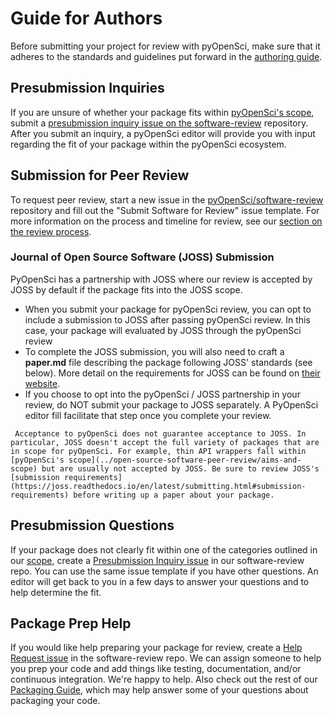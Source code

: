 # Guide for Authors

Before submitting your project for review with pyOpenSci, make sure that it
adheres to the standards and guidelines put forward in the [authoring guide](../authoring/index).

## Presubmission Inquiries
If you are unsure of whether your package fits within
[pyOpenSci's scope](../open-source-software-peer-review/aims-and-scope), submit
a [presubmission inquiry issue on the software-review](https://github.com/pyOpenSci/software-review/issues/new?assignees=&labels=0%2Fpresubmission&template=presubmission-inquiry.md&title=)
repository. After you submit an inquiry, a pyOpenSci editor will provide you with
input regarding the fit of your package within the pyOpenSci ecosystem.

## Submission for Peer Review
To request peer review, start a new issue in the
[pyOpenSci/software-review](https://github.com/pyOpenSci/software-review)
repository and fill out the "Submit Software for Review" issue template. For
more information on the process and timeline for review, see
our [section on the review process](../open-source-software-peer-review/intro).

### Journal of Open Source Software (JOSS) Submission

PyOpenSci has a partnership with JOSS where our review is accepted by JOSS by
default if the package fits into the JOSS scope.

- When you submit your package for pyOpenSci review, you can opt to include a submission to JOSS after passing pyOpenSci review. In this case, your package will evaluated by JOSS through the pyOpenSci review
- To complete the JOSS submission, you will also need to craft a **paper.md** file describing the package following JOSS' standards (see below). More detail on the requirements for JOSS can be found on [their website](https://joss.readthedocs.io/en/latest/submitting.html#what-should-my-paper-contain).
- If you choose to opt into the pyOpenSci / JOSS partnership in your review, do NOT submit your package to JOSS separately. A PyOpenSci editor fill facilitate that step once you complete your review.


```{admonition} **Important**
 Acceptance to pyOpenSci does not guarantee acceptance to JOSS. In particular, JOSS doesn't accept the full variety of packages that are in scope for pyOpenSci. For example, thin API wrappers fall within  [pyOpenSci's scope](../open-source-software-peer-review/aims-and-scope) but are usually not accepted by JOSS. Be sure to review JOSS's [submission requirements](https://joss.readthedocs.io/en/latest/submitting.html#submission-requirements) before writing up a paper about your package.
```


## Presubmission Questions

If your package does not clearly fit within one of the categories outlined in
our [scope](../open-source-software-peer-review/aims-and-scope), create
a [Presubmission Inquiry issue](https://github.com/pyOpenSci/software-review/issues/new/choose)
in our software-review repo. You can use the same issue template if you have
other questions. An editor will get back to you in a few days to answer your
questions and to help determine the fit.

## Package Prep Help

If you would like help preparing your package for review, create a [Help Request issue](https://github.com/pyOpenSci/software-review/issues/new/choose) in the software-review repo. We can assign someone to help you prep your code and add things like testing, documentation, and/or continuous integration. We're happy to help. Also check out the rest of our [Packaging Guide](../authoring/overview), which may help answer some of your questions about packaging your code.
